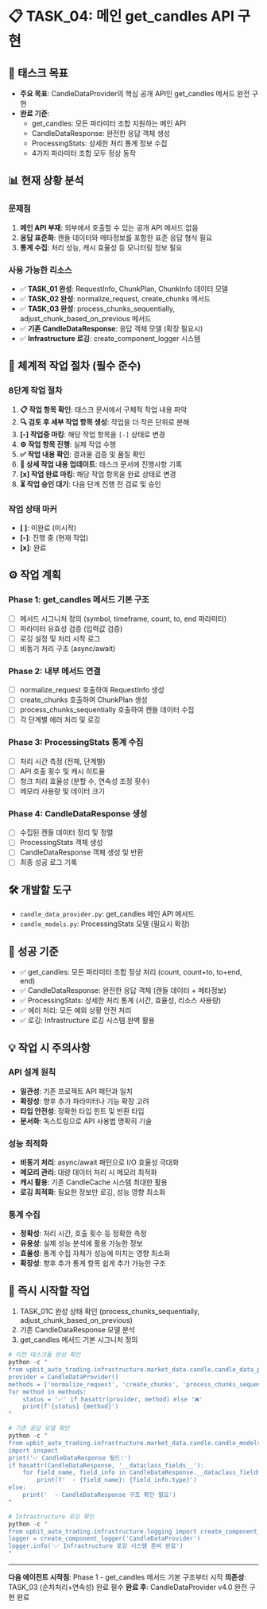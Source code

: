 # 📋 TASK_04: 메인 get_candles API 구현

## 🎯 태스크 목표
- **주요 목표**: CandleDataProvider의 핵심 공개 API인 get_candles 메서드 완전 구현
- **완료 기준**:
  - get_candles: 모든 파라미터 조합 지원하는 메인 API
  - CandleDataResponse: 완전한 응답 객체 생성
  - ProcessingStats: 상세한 처리 통계 정보 수집
  - 4가지 파라미터 조합 모두 정상 동작

## 📊 현재 상황 분석
### 문제점
1. **메인 API 부재**: 외부에서 호출할 수 있는 공개 API 메서드 없음
2. **응답 표준화**: 캔들 데이터와 메타정보를 포함한 표준 응답 형식 필요
3. **통계 수집**: 처리 성능, 캐시 효율성 등 모니터링 정보 필요

### 사용 가능한 리소스
- ✅ **TASK_01 완성**: RequestInfo, ChunkPlan, ChunkInfo 데이터 모델
- ✅ **TASK_02 완성**: normalize_request, create_chunks 메서드
- ✅ **TASK_03 완성**: process_chunks_sequentially, adjust_chunk_based_on_previous 메서드
- ✅ **기존 CandleDataResponse**: 응답 객체 모델 (확장 필요시)
- ✅ **Infrastructure 로깅**: create_component_logger 시스템

## 🔄 체계적 작업 절차 (필수 준수)
### 8단계 작업 절차
1. **📋 작업 항목 확인**: 태스크 문서에서 구체적 작업 내용 파악
2. **🔍 검토 후 세부 작업 항목 생성**: 작업을 더 작은 단위로 분해
3. **[-] 작업중 마킹**: 해당 작업 항목을 `[-]` 상태로 변경
4. **⚙️ 작업 항목 진행**: 실제 작업 수행
5. **✅ 작업 내용 확인**: 결과물 검증 및 품질 확인
6. **📝 상세 작업 내용 업데이트**: 태스크 문서에 진행사항 기록
7. **[x] 작업 완료 마킹**: 해당 작업 항목을 완료 상태로 변경
8. **⏳ 작업 승인 대기**: 다음 단계 진행 전 검료 및 승인

### 작업 상태 마커
- **[ ]**: 미완료 (미시작)
- **[-]**: 진행 중 (현재 작업)
- **[x]**: 완료

## ⚙️ 작업 계획
### Phase 1: get_candles 메서드 기본 구조
- [ ] 메서드 시그니처 정의 (symbol, timeframe, count, to, end 파라미터)
- [ ] 파라미터 유효성 검증 (입력값 검증)
- [ ] 로깅 설정 및 처리 시작 로그
- [ ] 비동기 처리 구조 (async/await)

### Phase 2: 내부 메서드 연결
- [ ] normalize_request 호출하여 RequestInfo 생성
- [ ] create_chunks 호출하여 ChunkPlan 생성
- [ ] process_chunks_sequentially 호출하여 캔들 데이터 수집
- [ ] 각 단계별 에러 처리 및 로깅

### Phase 3: ProcessingStats 통계 수집
- [ ] 처리 시간 측정 (전체, 단계별)
- [ ] API 호출 횟수 및 캐시 히트율
- [ ] 청크 처리 효율성 (분할 수, 연속성 조정 횟수)
- [ ] 메모리 사용량 및 데이터 크기

### Phase 4: CandleDataResponse 생성
- [ ] 수집된 캔들 데이터 정리 및 정렬
- [ ] ProcessingStats 객체 생성
- [ ] CandleDataResponse 객체 생성 및 반환
- [ ] 최종 성공 로그 기록

## 🛠️ 개발할 도구
- `candle_data_provider.py`: get_candles 메인 API 메서드
- `candle_models.py`: ProcessingStats 모델 (필요시 확장)

## 🎯 성공 기준
- ✅ get_candles: 모든 파라미터 조합 정상 처리 (count, count+to, to+end, end)
- ✅ CandleDataResponse: 완전한 응답 객체 (캔들 데이터 + 메타정보)
- ✅ ProcessingStats: 상세한 처리 통계 (시간, 효율성, 리소스 사용량)
- ✅ 에러 처리: 모든 예외 상황 안전 처리
- ✅ 로깅: Infrastructure 로깅 시스템 완벽 활용

## 💡 작업 시 주의사항
### API 설계 원칙
- **일관성**: 기존 프로젝트 API 패턴과 일치
- **확장성**: 향후 추가 파라미터나 기능 확장 고려
- **타입 안전성**: 정확한 타입 힌트 및 반환 타입
- **문서화**: 독스트링으로 API 사용법 명확히 기술

### 성능 최적화
- **비동기 처리**: async/await 패턴으로 I/O 효율성 극대화
- **메모리 관리**: 대량 데이터 처리 시 메모리 최적화
- **캐시 활용**: 기존 CandleCache 시스템 최대한 활용
- **로깅 최적화**: 필요한 정보만 로깅, 성능 영향 최소화

### 통계 수집
- **정확성**: 처리 시간, 호출 횟수 등 정확한 측정
- **유용성**: 실제 성능 분석에 활용 가능한 정보
- **효율성**: 통계 수집 자체가 성능에 미치는 영향 최소화
- **확장성**: 향후 추가 통계 항목 쉽게 추가 가능한 구조

## 🚀 즉시 시작할 작업
1. TASK_01C 완성 상태 확인 (process_chunks_sequentially, adjust_chunk_based_on_previous)
2. 기존 CandleDataResponse 모델 분석
3. get_candles 메서드 기본 시그니처 정의

```powershell
# 이전 태스크들 완성 확인
python -c "
from upbit_auto_trading.infrastructure.market_data.candle.candle_data_provider import CandleDataProvider
provider = CandleDataProvider()
methods = ['normalize_request', 'create_chunks', 'process_chunks_sequentially', 'adjust_chunk_based_on_previous']
for method in methods:
    status = '✅' if hasattr(provider, method) else '❌'
    print(f'{status} {method}')
"

# 기존 응답 모델 확인
python -c "
from upbit_auto_trading.infrastructure.market_data.candle.candle_models import CandleDataResponse
import inspect
print('✅ CandleDataResponse 필드:')
if hasattr(CandleDataResponse, '__dataclass_fields__'):
    for field_name, field_info in CandleDataResponse.__dataclass_fields__.items():
        print(f'  - {field_name}: {field_info.type}')
else:
    print('  - CandleDataResponse 구조 확인 필요')
"

# Infrastructure 로깅 확인
python -c "
from upbit_auto_trading.infrastructure.logging import create_component_logger
logger = create_component_logger('CandleDataProvider')
logger.info('✅ Infrastructure 로깅 시스템 준비 완료')
"
```

---
**다음 에이전트 시작점**: Phase 1 - get_candles 메서드 기본 구조부터 시작
**의존성**: TASK_03 (순차처리+연속성) 완료 필수
**완료 후**: CandleDataProvider v4.0 완전 구현 완료
